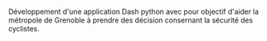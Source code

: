 Développement d'une application Dash python avec pour objectif d'aider la métropole de Grenoble à prendre des décision consernant la sécurité des cyclistes. 
